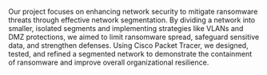 Our project focuses on enhancing network security to mitigate ransomware threats through effective network segmentation. By dividing a network into smaller, isolated segments and implementing strategies like VLANs and DMZ protections, we aimed to limit ransomware spread, safeguard sensitive data, and strengthen defenses. Using Cisco Packet Tracer, we designed, tested, and refined a segmented network to demonstrate the containment of ransomware and improve overall organizational resilience.
